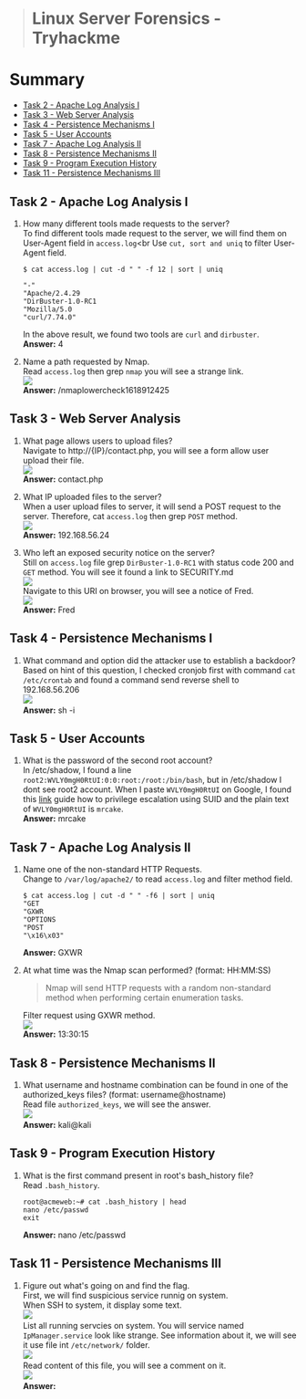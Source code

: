 > # Linux Server Forensics - Tryhackme

# Summary
* [Task 2 - Apache Log Analysis I](#task-2---apache-log-analysis-i)
* [Task 3 - Web Server Analysis](#task-3---web-server-analysis)
* [Task 4 - Persistence Mechanisms I](#task-4---persistence-mechanisms-i)
* [Task 5 - User Accounts](#task-5---user-accounts)
* [Task 7 - Apache Log Analysis II](#task-7---apache-log-analysis-ii)
* [Task 8 - Persistence Mechanisms II](#task-8---persistence-mechanisms-ii)
* [Task 9 - Program Execution History](#task-9---program-execution-history)
* [Task 11 - Persistence Mechanisms III](#task-11---persistence-mechanisms-iii)

## Task 2 - Apache Log Analysis I
1. How many different tools made requests to the server?<br>
    To find different tools made request to the server, we will find them on User-Agent field in `access.log`<br
    Use `cut, sort and uniq` to filter User-Agent field.<br>
    ```
    $ cat access.log | cut -d " " -f 12 | sort | uniq

    "-"
    "Apache/2.4.29
    "DirBuster-1.0-RC1
    "Mozilla/5.0
    "curl/7.74.0"
    ```
    In the above result, we found two tools are `curl` and `dirbuster`.<br>
    **Answer:** 4

1. Name a path requested by Nmap.<br>
    Read `access.log` then grep `nmap` you will see a strange link.<br>
    ![](images/1.png)<br>
    **Answer:** /nmaplowercheck1618912425

## Task 3 - Web Server Analysis
1. What page allows users to upload files?<br>
    Navigate to http://{IP}/contact.php, you will see a form allow user upload their file.<br>
    ![](images/2.png)<br>
    **Answer:** contact.php

1. What IP uploaded files to the server?<br>
    When a user upload files to server, it will send a POST request to the server. Therefore, cat `access.log` then grep `POST` method.<br>
    ![](images/3.png)<br>
    **Answer:** 192.168.56.24

1. Who left an exposed security notice on the server?<br>
    Still on `access.log` file grep `DirBuster-1.0-RC1` with status code 200 and `GET` method. You will see it found a link to SECURITY.md<br>
    ![](images/4.png)<br>
    Navigate to this URI on browser, you will see a notice of Fred.<br>
    ![](images/5.png)<br>
    **Answer:** Fred

## Task 4 - Persistence Mechanisms I
1. What command and option did the attacker use to establish a backdoor?<br>
    Based on hint of this question, I checked cronjob first with command `cat /etc/crontab` and found a command send reverse shell to 192.168.56.206<br>
    ![](images/6.png)<br>
    **Answer:** sh -i

## Task 5 - User Accounts
1. What is the password of the second root account?<br>
    In /etc/shadow, I found a line `root2:WVLY0mgH0RtUI:0:0:root:/root:/bin/bash`, but in /etc/shadow I dont see root2 account. When I paste `WVLY0mgH0RtUI` on Google, I found this [link](https://materials.rangeforce.com/tutorial/2019/11/07/Linux-PrivEsc-SUID-Bit/) guide how to privilege escalation using SUID and the plain text of `WVLY0mgH0RtUI` is `mrcake`.<br>
    **Answer:** mrcake

## Task 7 - Apache Log Analysis II
1. Name one of the non-standard HTTP Requests.<br>
    Change to `/var/log/apache2/` to read `access.log` and filter method field.<br>
    ```
    $ cat access.log | cut -d " " -f6 | sort | uniq
    "GET
    "GXWR
    "OPTIONS
    "POST
    "\x16\x03"
    ```
    **Answer:** GXWR

2. At what time was the Nmap scan performed? (format: HH:MM:SS)<br>
    > Nmap will send HTTP requests with a random non-standard method when performing certain enumeration tasks.

    Filter request using GXWR method.<br>
    ![](images/7.png)<br>
    **Answer:** 13:30:15

## Task 8 - Persistence Mechanisms II
1. What username and hostname combination can be found in one of the authorized_keys files? (format: username@hostname)<br>
    Read file `authorized_keys`, we will see the answer.<br>
    ![](images/8.png)<br>
    **Answer:** kali@kali

## Task 9 - Program Execution History
1. What is the first command present in root's bash_history file?<br>
    Read `.bash_history`.<br>
    ```
    root@acmeweb:~# cat .bash_history | head
    nano /etc/passwd
    exit
    ```
    **Answer:** nano /etc/passwd

## Task 11 - Persistence Mechanisms III
1. Figure out what's going on and find the flag.<br>
    First, we will find suspicious service runnig on system.<br>
    When SSH to system, it display some text.<br>
    ![](images/9.png)<br>
    List all running servcies on system. You will service named `IpManager.service` look like strange. See information about it, we will see it use file int `/etc/network/` folder.<br>
    ![](images/10.png)<br>
    Read content of this file, you will see a comment on it.<br>
    ![](images/11.png)<br>
    **Answer:** <redacted>
